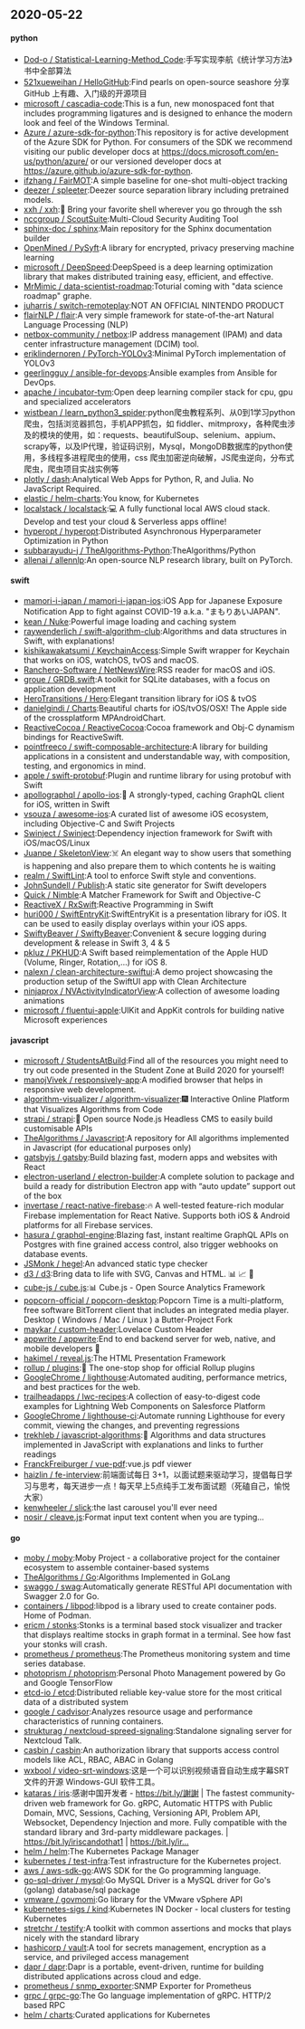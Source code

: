 ## 2020-05-22

#### python
* [Dod-o / Statistical-Learning-Method_Code](https://github.com/Dod-o/Statistical-Learning-Method_Code):手写实现李航《统计学习方法》书中全部算法
* [521xueweihan / HelloGitHub](https://github.com/521xueweihan/HelloGitHub):Find pearls on open-source seashore 分享 GitHub 上有趣、入门级的开源项目
* [microsoft / cascadia-code](https://github.com/microsoft/cascadia-code):This is a fun, new monospaced font that includes programming ligatures and is designed to enhance the modern look and feel of the Windows Terminal.
* [Azure / azure-sdk-for-python](https://github.com/Azure/azure-sdk-for-python):This repository is for active development of the Azure SDK for Python. For consumers of the SDK we recommend visiting our public developer docs at https://docs.microsoft.com/en-us/python/azure/ or our versioned developer docs at https://azure.github.io/azure-sdk-for-python.
* [ifzhang / FairMOT](https://github.com/ifzhang/FairMOT):A simple baseline for one-shot multi-object tracking
* [deezer / spleeter](https://github.com/deezer/spleeter):Deezer source separation library including pretrained models.
* [xxh / xxh](https://github.com/xxh/xxh):🚀
Bring your favorite shell wherever you go through the ssh
* [nccgroup / ScoutSuite](https://github.com/nccgroup/ScoutSuite):Multi-Cloud Security Auditing Tool
* [sphinx-doc / sphinx](https://github.com/sphinx-doc/sphinx):Main repository for the Sphinx documentation builder
* [OpenMined / PySyft](https://github.com/OpenMined/PySyft):A library for encrypted, privacy preserving machine learning
* [microsoft / DeepSpeed](https://github.com/microsoft/DeepSpeed):DeepSpeed is a deep learning optimization library that makes distributed training easy, efficient, and effective.
* [MrMimic / data-scientist-roadmap](https://github.com/MrMimic/data-scientist-roadmap):Toturial coming with "data science roadmap" graphe.
* [juharris / switch-remoteplay](https://github.com/juharris/switch-remoteplay):NOT AN OFFICIAL NINTENDO PRODUCT
* [flairNLP / flair](https://github.com/flairNLP/flair):A very simple framework for state-of-the-art Natural Language Processing (NLP)
* [netbox-community / netbox](https://github.com/netbox-community/netbox):IP address management (IPAM) and data center infrastructure management (DCIM) tool.
* [eriklindernoren / PyTorch-YOLOv3](https://github.com/eriklindernoren/PyTorch-YOLOv3):Minimal PyTorch implementation of YOLOv3
* [geerlingguy / ansible-for-devops](https://github.com/geerlingguy/ansible-for-devops):Ansible examples from Ansible for DevOps.
* [apache / incubator-tvm](https://github.com/apache/incubator-tvm):Open deep learning compiler stack for cpu, gpu and specialized accelerators
* [wistbean / learn_python3_spider](https://github.com/wistbean/learn_python3_spider):python爬虫教程系列、从0到1学习python爬虫，包括浏览器抓包，手机APP抓包，如 fiddler、mitmproxy，各种爬虫涉及的模块的使用，如：requests、beautifulSoup、selenium、appium、scrapy等，以及IP代理，验证码识别，Mysql，MongoDB数据库的python使用，多线程多进程爬虫的使用，css 爬虫加密逆向破解，JS爬虫逆向，分布式爬虫，爬虫项目实战实例等
* [plotly / dash](https://github.com/plotly/dash):Analytical Web Apps for Python, R, and Julia. No JavaScript Required.
* [elastic / helm-charts](https://github.com/elastic/helm-charts):You know, for Kubernetes
* [localstack / localstack](https://github.com/localstack/localstack):💻
A fully functional local AWS cloud stack. Develop and test your cloud & Serverless apps offline!
* [hyperopt / hyperopt](https://github.com/hyperopt/hyperopt):Distributed Asynchronous Hyperparameter Optimization in Python
* [subbarayudu-j / TheAlgorithms-Python](https://github.com/subbarayudu-j/TheAlgorithms-Python):TheAlgorithms/Python
* [allenai / allennlp](https://github.com/allenai/allennlp):An open-source NLP research library, built on PyTorch.

#### swift
* [mamori-i-japan / mamori-i-japan-ios](https://github.com/mamori-i-japan/mamori-i-japan-ios):iOS App for Japanese Exposure Notification App to fight against COVID-19 a.k.a. "まもりあいJAPAN".
* [kean / Nuke](https://github.com/kean/Nuke):Powerful image loading and caching system
* [raywenderlich / swift-algorithm-club](https://github.com/raywenderlich/swift-algorithm-club):Algorithms and data structures in Swift, with explanations!
* [kishikawakatsumi / KeychainAccess](https://github.com/kishikawakatsumi/KeychainAccess):Simple Swift wrapper for Keychain that works on iOS, watchOS, tvOS and macOS.
* [Ranchero-Software / NetNewsWire](https://github.com/Ranchero-Software/NetNewsWire):RSS reader for macOS and iOS.
* [groue / GRDB.swift](https://github.com/groue/GRDB.swift):A toolkit for SQLite databases, with a focus on application development
* [HeroTransitions / Hero](https://github.com/HeroTransitions/Hero):Elegant transition library for iOS & tvOS
* [danielgindi / Charts](https://github.com/danielgindi/Charts):Beautiful charts for iOS/tvOS/OSX! The Apple side of the crossplatform MPAndroidChart.
* [ReactiveCocoa / ReactiveCocoa](https://github.com/ReactiveCocoa/ReactiveCocoa):Cocoa framework and Obj-C dynamism bindings for ReactiveSwift.
* [pointfreeco / swift-composable-architecture](https://github.com/pointfreeco/swift-composable-architecture):A library for building applications in a consistent and understandable way, with composition, testing, and ergonomics in mind.
* [apple / swift-protobuf](https://github.com/apple/swift-protobuf):Plugin and runtime library for using protobuf with Swift
* [apollographql / apollo-ios](https://github.com/apollographql/apollo-ios):📱
A strongly-typed, caching GraphQL client for iOS, written in Swift
* [vsouza / awesome-ios](https://github.com/vsouza/awesome-ios):A curated list of awesome iOS ecosystem, including Objective-C and Swift Projects
* [Swinject / Swinject](https://github.com/Swinject/Swinject):Dependency injection framework for Swift with iOS/macOS/Linux
* [Juanpe / SkeletonView](https://github.com/Juanpe/SkeletonView):☠️
An elegant way to show users that something is happening and also prepare them to which contents he is waiting
* [realm / SwiftLint](https://github.com/realm/SwiftLint):A tool to enforce Swift style and conventions.
* [JohnSundell / Publish](https://github.com/JohnSundell/Publish):A static site generator for Swift developers
* [Quick / Nimble](https://github.com/Quick/Nimble):A Matcher Framework for Swift and Objective-C
* [ReactiveX / RxSwift](https://github.com/ReactiveX/RxSwift):Reactive Programming in Swift
* [huri000 / SwiftEntryKit](https://github.com/huri000/SwiftEntryKit):SwiftEntryKit is a presentation library for iOS. It can be used to easily display overlays within your iOS apps.
* [SwiftyBeaver / SwiftyBeaver](https://github.com/SwiftyBeaver/SwiftyBeaver):Convenient & secure logging during development & release in Swift 3, 4 & 5
* [pkluz / PKHUD](https://github.com/pkluz/PKHUD):A Swift based reimplementation of the Apple HUD (Volume, Ringer, Rotation,…) for iOS 8.
* [nalexn / clean-architecture-swiftui](https://github.com/nalexn/clean-architecture-swiftui):A demo project showcasing the production setup of the SwiftUI app with Clean Architecture
* [ninjaprox / NVActivityIndicatorView](https://github.com/ninjaprox/NVActivityIndicatorView):A collection of awesome loading animations
* [microsoft / fluentui-apple](https://github.com/microsoft/fluentui-apple):UIKit and AppKit controls for building native Microsoft experiences

#### javascript
* [microsoft / StudentsAtBuild](https://github.com/microsoft/StudentsAtBuild):Find all of the resources you might need to try out code presented in the Student Zone at Build 2020 for yourself!
* [manojVivek / responsively-app](https://github.com/manojVivek/responsively-app):A modified browser that helps in responsive web development.
* [algorithm-visualizer / algorithm-visualizer](https://github.com/algorithm-visualizer/algorithm-visualizer):🎆
Interactive Online Platform that Visualizes Algorithms from Code
* [strapi / strapi](https://github.com/strapi/strapi):🚀
Open source Node.js Headless CMS to easily build customisable APIs
* [TheAlgorithms / Javascript](https://github.com/TheAlgorithms/Javascript):A repository for All algorithms implemented in Javascript (for educational purposes only)
* [gatsbyjs / gatsby](https://github.com/gatsbyjs/gatsby):Build blazing fast, modern apps and websites with React
* [electron-userland / electron-builder](https://github.com/electron-userland/electron-builder):A complete solution to package and build a ready for distribution Electron app with “auto update” support out of the box
* [invertase / react-native-firebase](https://github.com/invertase/react-native-firebase):🔥
A well-tested feature-rich modular Firebase implementation for React Native. Supports both iOS & Android platforms for all Firebase services.
* [hasura / graphql-engine](https://github.com/hasura/graphql-engine):Blazing fast, instant realtime GraphQL APIs on Postgres with fine grained access control, also trigger webhooks on database events.
* [JSMonk / hegel](https://github.com/JSMonk/hegel):An advanced static type checker
* [d3 / d3](https://github.com/d3/d3):Bring data to life with SVG, Canvas and HTML.
📊
📈
🎉
* [cube-js / cube.js](https://github.com/cube-js/cube.js):📊
Cube.js - Open Source Analytics Framework
* [popcorn-official / popcorn-desktop](https://github.com/popcorn-official/popcorn-desktop):Popcorn Time is a multi-platform, free software BitTorrent client that includes an integrated media player. Desktop ( Windows / Mac / Linux ) a Butter-Project Fork
* [maykar / custom-header](https://github.com/maykar/custom-header):Lovelace Custom Header
* [appwrite / appwrite](https://github.com/appwrite/appwrite):End to end backend server for web, native, and mobile developers
🚀
* [hakimel / reveal.js](https://github.com/hakimel/reveal.js):The HTML Presentation Framework
* [rollup / plugins](https://github.com/rollup/plugins):🍣
The one-stop shop for official Rollup plugins
* [GoogleChrome / lighthouse](https://github.com/GoogleChrome/lighthouse):Automated auditing, performance metrics, and best practices for the web.
* [trailheadapps / lwc-recipes](https://github.com/trailheadapps/lwc-recipes):A collection of easy-to-digest code examples for Lightning Web Components on Salesforce Platform
* [GoogleChrome / lighthouse-ci](https://github.com/GoogleChrome/lighthouse-ci):Automate running Lighthouse for every commit, viewing the changes, and preventing regressions
* [trekhleb / javascript-algorithms](https://github.com/trekhleb/javascript-algorithms):📝
Algorithms and data structures implemented in JavaScript with explanations and links to further readings
* [FranckFreiburger / vue-pdf](https://github.com/FranckFreiburger/vue-pdf):vue.js pdf viewer
* [haizlin / fe-interview](https://github.com/haizlin/fe-interview):前端面试每日 3+1，以面试题来驱动学习，提倡每日学习与思考，每天进步一点！每天早上5点纯手工发布面试题（死磕自己，愉悦大家）
* [kenwheeler / slick](https://github.com/kenwheeler/slick):the last carousel you'll ever need
* [nosir / cleave.js](https://github.com/nosir/cleave.js):Format input text content when you are typing...

#### go
* [moby / moby](https://github.com/moby/moby):Moby Project - a collaborative project for the container ecosystem to assemble container-based systems
* [TheAlgorithms / Go](https://github.com/TheAlgorithms/Go):Algorithms Implemented in GoLang
* [swaggo / swag](https://github.com/swaggo/swag):Automatically generate RESTful API documentation with Swagger 2.0 for Go.
* [containers / libpod](https://github.com/containers/libpod):libpod is a library used to create container pods. Home of Podman.
* [ericm / stonks](https://github.com/ericm/stonks):Stonks is a terminal based stock visualizer and tracker that displays realtime stocks in graph format in a terminal. See how fast your stonks will crash.
* [prometheus / prometheus](https://github.com/prometheus/prometheus):The Prometheus monitoring system and time series database.
* [photoprism / photoprism](https://github.com/photoprism/photoprism):Personal Photo Management powered by Go and Google TensorFlow
* [etcd-io / etcd](https://github.com/etcd-io/etcd):Distributed reliable key-value store for the most critical data of a distributed system
* [google / cadvisor](https://github.com/google/cadvisor):Analyzes resource usage and performance characteristics of running containers.
* [strukturag / nextcloud-spreed-signaling](https://github.com/strukturag/nextcloud-spreed-signaling):Standalone signaling server for Nextcloud Talk.
* [casbin / casbin](https://github.com/casbin/casbin):An authorization library that supports access control models like ACL, RBAC, ABAC in Golang
* [wxbool / video-srt-windows](https://github.com/wxbool/video-srt-windows):这是一个可以识别视频语音自动生成字幕SRT文件的开源 Windows-GUI 软件工具。
* [kataras / iris](https://github.com/kataras/iris):感谢中国开发者 - https://bit.ly/謝謝 | The fastest community-driven web framework for Go. gRPC, Automatic HTTPS with Public Domain, MVC, Sessions, Caching, Versioning API, Problem API, Websocket, Dependency Injection and more. Fully compatible with the standard library and 3rd-party middleware packages. | https://bit.ly/iriscandothat1 | https://bit.ly/ir…
* [helm / helm](https://github.com/helm/helm):The Kubernetes Package Manager
* [kubernetes / test-infra](https://github.com/kubernetes/test-infra):Test infrastructure for the Kubernetes project.
* [aws / aws-sdk-go](https://github.com/aws/aws-sdk-go):AWS SDK for the Go programming language.
* [go-sql-driver / mysql](https://github.com/go-sql-driver/mysql):Go MySQL Driver is a MySQL driver for Go's (golang) database/sql package
* [vmware / govmomi](https://github.com/vmware/govmomi):Go library for the VMware vSphere API
* [kubernetes-sigs / kind](https://github.com/kubernetes-sigs/kind):Kubernetes IN Docker - local clusters for testing Kubernetes
* [stretchr / testify](https://github.com/stretchr/testify):A toolkit with common assertions and mocks that plays nicely with the standard library
* [hashicorp / vault](https://github.com/hashicorp/vault):A tool for secrets management, encryption as a service, and privileged access management
* [dapr / dapr](https://github.com/dapr/dapr):Dapr is a portable, event-driven, runtime for building distributed applications across cloud and edge.
* [prometheus / snmp_exporter](https://github.com/prometheus/snmp_exporter):SNMP Exporter for Prometheus
* [grpc / grpc-go](https://github.com/grpc/grpc-go):The Go language implementation of gRPC. HTTP/2 based RPC
* [helm / charts](https://github.com/helm/charts):Curated applications for Kubernetes

